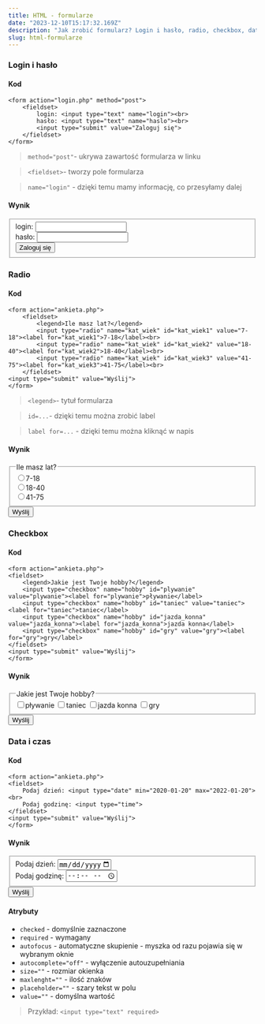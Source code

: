 ```yaml
---
title: HTML - formularze
date: "2023-12-10T15:17:32.169Z"
description: "Jak zrobić formularz? Login i hasło, radio, checkbox, data i czas. Przykładowe atrybuty do formularzy."
slug: html-formularze
---
```


### Login i hasło

#### Kod
    <form action="login.php" method="post">
        <fieldset>
            login: <input type="text" name="login"><br>
            hasło: <input type="text" name="haslo"><br>
            <input type="submit" value="Zaloguj się">
        </fieldset>
    </form>

> `method="post"`- ukrywa zawartość formularza w linku

> `<fieldset>`- tworzy pole formularza

> `name="login"` - dzięki temu mamy informację, co przesyłamy dalej

#### Wynik
<form action="login.php" method="post">
    <fieldset>
        login: <input type="text" name="login"><br>
        hasło: <input type="text" name="haslo"><br>
        <input type="submit" value="Zaloguj się">
    </fieldset>
</form>


### Radio

#### Kod
    <form action="ankieta.php">
        <fieldset>
            <legend>Ile masz lat?</legend>
            <input type="radio" name="kat_wiek" id="kat_wiek1" value="7-18"><label for="kat_wiek1">7-18</label><br>
            <input type="radio" name="kat_wiek" id="kat_wiek2" value="18-40"><label for="kat_wiek2">18-40</label><br>
            <input type="radio" name="kat_wiek" id="kat_wiek3" value="41-75"><label for="kat_wiek3">41-75</label><br>
        </fieldset>
    <input type="submit" value="Wyślij">
    </form>

> `<legend>`- tytuł formularza

> `id=...`- dzięki temu można zrobić label

> `label for=...` - dzięki temu można kliknąć w napis

#### Wynik
<form action="ankieta.php">
        <fieldset>
            <legend>Ile masz lat?</legend>
            <input type="radio" name="kat_wiek" id="kat_wiek1" value="7-18"><label for="kat_wiek1">7-18</label><br>
            <input type="radio" name="kat_wiek" id="kat_wiek2" value="18-40"><label for="kat_wiek2">18-40</label><br>
            <input type="radio" name="kat_wiek" id="kat_wiek3" value="41-75"><label for="kat_wiek3">41-75</label><br>
        </fieldset>
    <input type="submit" value="Wyślij">
</form>


### Checkbox

#### Kod
    <form action="ankieta.php">
    <fieldset>
        <legend>Jakie jest Twoje hobby?</legend>
        <input type="checkbox" name="hobby" id="plywanie" value="plywanie"><label for="plywanie">pływanie</label>
        <input type="checkbox" name="hobby" id="taniec" value="taniec"><label for="taniec">taniec</label>
        <input type="checkbox" name="hobby" id="jazda_konna" value="jazda_konna"><label for="jazda_konna">jazda konna</label>
        <input type="checkbox" name="hobby" id="gry" value="gry"><label for="gry">gry</label>
    </fieldset>
    <input type="submit" value="Wyślij">
    </form>

#### Wynik
<form action="ankieta.php">
    <fieldset>
        <legend>Jakie jest Twoje hobby?</legend>
        <input type="checkbox" name="hobby" id="plywanie" value="plywanie"><label for="plywanie">pływanie</label>
        <input type="checkbox" name="hobby" id="taniec" value="taniec"><label for="taniec">taniec</label>
        <input type="checkbox" name="hobby" id="jazda_konna" value="jazda_konna"><label for="jazda_konna">jazda konna</label>
        <input type="checkbox" name="hobby" id="gry" value="gry"><label for="gry">gry</label>
    </fieldset>
    <input type="submit" value="Wyślij">
</form>


### Data i czas

#### Kod
    <form action="ankieta.php">
    <fieldset>
        Podaj dzień: <input type="date" min="2020-01-20" max="2022-01-20"><br>
        Podaj godzinę: <input type="time">
    </fieldset>
    <input type="submit" value="Wyślij">
    </form>

#### Wynik
<form action="ankieta.php">
    <fieldset>
        Podaj dzień: <input type="date" min="2020-01-20" max="2022-01-20"><br>
        Podaj godzinę: <input type="time">
    </fieldset>
    <input type="submit" value="Wyślij">
</form>


#### Atrybuty
- `checked` - domyślnie zaznaczone
- `required` - wymagany
- `autofocus` - automatyczne skupienie - myszka od razu pojawia się w wybranym oknie
- `autocomplete="off"` - wyłączenie autouzupełniania
- `size=""` - rozmiar okienka
- `maxlenght=""` - ilość znaków
- `placeholder=""` - szary tekst w polu
- `value=""` - domyślna wartość
>Przykład: `<input type="text" required>`